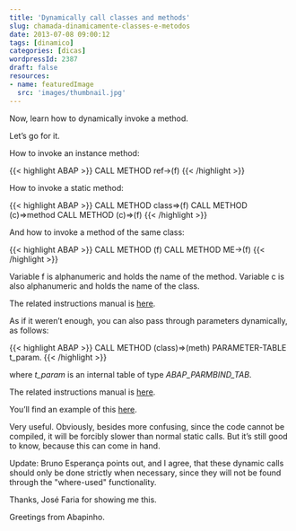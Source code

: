 ```yaml
---
title: 'Dynamically call classes and methods'
slug: chamada-dinamicamente-classes-e-metodos
date: 2013-07-08 09:00:12
tags: [dinamico]
categories: [dicas]
wordpressId: 2387
draft: false
resources:
- name: featuredImage
  src: 'images/thumbnail.jpg'
---
```

Now, learn how to dynamically invoke a method.

Let’s go for it.

<!--more-->

How to invoke an instance method:

{{< highlight ABAP >}}
CALL METHOD ref->(f)
{{< /highlight >}}

How to invoke a static method:

{{< highlight ABAP >}}
CALL METHOD class=>(f)
CALL METHOD (c)=>method
CALL METHOD (c)=>(f)
{{< /highlight >}}

And how to invoke a method of the same class:

{{< highlight ABAP >}}
CALL METHOD (f)
CALL METHOD ME->(f)
{{< /highlight >}}

Variable f is alphanumeric and holds the name of the method.
Variable c is also alphanumeric and holds the name of the class.

The related instructions manual is [here][1].

As if it weren’t enough, you can also pass through parameters dynamically, as follows:

{{< highlight ABAP >}}
CALL METHOD (class)=>(meth)
      PARAMETER-TABLE
        t_param.
{{< /highlight >}}

where _t_param_ is an internal table of type _ABAP_PARMBIND_TAB_.

The related instructions manual is [here][2].

You’ll find an example of this [here][2].

Very useful. Obviously, besides more confusing, since the code cannot be compiled, it will be forcibly slower than normal static calls. But it’s still good to know, because this can come in hand.

Update: Bruno Esperança points out, and I agree, that these dynamic calls should only be done strictly when necessary, since they will not be found through the "where-used" functionality.

Thanks, José Faria for showing me this.

Greetings from Abapinho.

   [1]: http://help.sap.com/abapdocu_70/en/ABENNEWS-46-OBJECTS-DYNAMIC.htm
   [2]: http://help.sap.com/abapdocu_70/en/ABAPCALL_METHOD.htm
